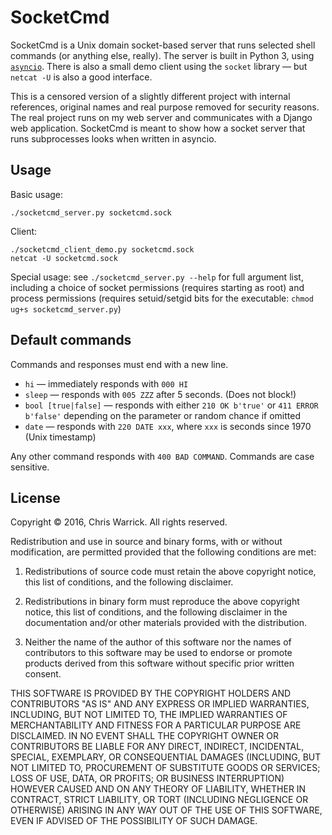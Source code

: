 SocketCmd
=========

SocketCmd is a Unix domain socket-based server that runs selected shell
commands (or anything else, really). The server is built in Python 3, using
[`asyncio`](https://docs.python.org/3/library/asyncio.html). There is also a
small demo client using the `socket` library — but `netcat -U` is also a good
interface.

This is a censored version of a slightly different project with internal
references, original names and real purpose removed for security reasons.
The real project runs on my web server and communicates with a Django web
application. SocketCmd is meant to show how a socket server that runs
subprocesses looks when written in asyncio.

Usage
-----

Basic usage:

    ./socketcmd_server.py socketcmd.sock

Client:

    ./socketcmd_client_demo.py socketcmd.sock
    netcat -U socketcmd.sock

Special usage: see `./socketcmd_server.py --help` for full argument list,
including a choice of socket permissions (requires starting as root) and
process permissions (requires setuid/setgid bits for the executable:
`chmod ug+s socketcmd_server.py`)

Default commands
----------------

Commands and responses must end with a new line.

* `hi` — immediately responds with `000 HI`
* `sleep` — responds with `005 ZZZ` after 5 seconds. (Does not block!)
* `bool [true|false]` — responds with either `210 OK b'true'` or `411 ERROR
  b'false'` depending on the parameter or random chance if omitted
* `date` — responds with `220 DATE xxx`, where `xxx` is seconds since 1970
  (Unix timestamp)

Any other command responds with `400 BAD COMMAND`. Commands are case sensitive.

License
-------

Copyright © 2016, Chris Warrick.
All rights reserved.

Redistribution and use in source and binary forms, with or without
modification, are permitted provided that the following conditions are
met:

1. Redistributions of source code must retain the above copyright
   notice, this list of conditions, and the following disclaimer.

2. Redistributions in binary form must reproduce the above copyright
   notice, this list of conditions, and the following disclaimer in the
   documentation and/or other materials provided with the distribution.

3. Neither the name of the author of this software nor the names of
   contributors to this software may be used to endorse or promote
   products derived from this software without specific prior written
   consent.

THIS SOFTWARE IS PROVIDED BY THE COPYRIGHT HOLDERS AND CONTRIBUTORS
"AS IS" AND ANY EXPRESS OR IMPLIED WARRANTIES, INCLUDING, BUT NOT
LIMITED TO, THE IMPLIED WARRANTIES OF MERCHANTABILITY AND FITNESS FOR
A PARTICULAR PURPOSE ARE DISCLAIMED.  IN NO EVENT SHALL THE COPYRIGHT
OWNER OR CONTRIBUTORS BE LIABLE FOR ANY DIRECT, INDIRECT, INCIDENTAL,
SPECIAL, EXEMPLARY, OR CONSEQUENTIAL DAMAGES (INCLUDING, BUT NOT
LIMITED TO, PROCUREMENT OF SUBSTITUTE GOODS OR SERVICES; LOSS OF USE,
DATA, OR PROFITS; OR BUSINESS INTERRUPTION) HOWEVER CAUSED AND ON ANY
THEORY OF LIABILITY, WHETHER IN CONTRACT, STRICT LIABILITY, OR TORT
(INCLUDING NEGLIGENCE OR OTHERWISE) ARISING IN ANY WAY OUT OF THE USE
OF THIS SOFTWARE, EVEN IF ADVISED OF THE POSSIBILITY OF SUCH DAMAGE.
